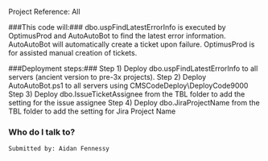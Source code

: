 Project Reference: All

###This code will:###
	dbo.uspFindLatestErrorInfo is executed by OptimusProd and AutoAutoBot to find the latest error information.
	AutoAutoBot will automatically create a ticket upon failure. OptimusProd is for assisted manual creation of tickets. 
	
###Deployment steps:###
	Step 1) Deploy dbo.uspFindLatestErrorInfo to all servers (ancient version to pre-3x projects). 
	Step 2) Deploy AutoAutoBot.ps1 to all servers using CMSCodeDeploy\DeployCode9000
	Step 3) Deploy dbo.IssueTicketAssignee from the TBL folder to add the setting for the issue assignee
	Step 4) Deploy dbo.JiraProjectName from the TBL folder to add the setting for Jira Project Name


### Who do I talk to? ###
	Submitted by: Aidan Fennessy